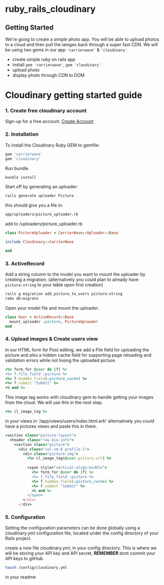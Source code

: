 # ruby_rails_cloudinary

## Getting Started

We're going to create a simple photo app. You will be able to upload photos to a cloud and then pull the iamges
back through a super fast CDN. We will be using two gems in our app `'carrierwave'` & `'cloudinary'`.

* create simple ruby on rails app
* install `gem 'carrierwave'`, `gem 'cloudinary'`
* upload photo
* display photo through CDN to DOM


# Cloudinary getting started guide

### 1. Create free cloudinary account

Sign-up for a free account.
[Create Account](http://cloudinary.com/)



### 2. Installation

To install the Cloudinary Ruby GEM to gemfile:
```ruby
gem 'carrierwave'
gem 'cloudinary'
```

Run bundle
```bash
bundle install
```
Start off by generating an uploader:
```bash
rails generate uploader Picture
```
this should give you a file in:
```bash
app/uploaders/picture_uploader.rb
```

add to /uploaders/picture_uploader.rb
```ruby
class PictureUploader < CarrierWave::Uploader::Base

include Cloudinary::CarrierWave

end
```

### 3. ActiveRecord

Add a string column to the model you want to mount the uploader by creating a migration:
(alternatively you could plan to already have `picture:string` to your table upon first creation)

```bash
rails g migration add_picture_to_users picture:string
rake db:migrate
```
Open your model file and mount the uploader:

```ruby
class User < ActiveRecord::Base
  mount_uploader :picture, PictureUploader
end
```


### 4. Upload images & Create users view

In our HTML form for Post editing, we add a File field for uploading the picture and also a hidden cache field for supporting page reloading and validation errors while not losing the uploaded picture.
```ruby
<%= form_for @user do |f| %>
<%= f.file_field :picture %>
<%= f.hidden_field(:picture_cache) %>
<%= f.submit "Submit" %>
<% end %>
```

This image tag works with cloudinary gem to handle getting your images from the cloud. We will use this in the next step.
```ruby
<%= cl_image_tag %>
```

in your views in '/app/views/users/index.html.erb' alternatively you could have a pictures views
and paste this in there.
```ruby
<section class="picture-layout">
  <header class="row bio-info">
    <section class="picture">
      <div class="col-sm-6 profile-1">
        <div class="picture-img">
          <%= cl_image_tag(@user.picture.url) %>
          
          <span style="vertical-align:middle">
            <%= form_for @user do |f| %>
            <%= f.file_field :picture %>
            <%= f.hidden_field(:picture_cache) %>
            <%= f.submit "Submit" %>
            <% end %>
          </span>
        </div>
      </div>
```

### 5. Configuration
Setting the configuration parameters can be done globally using a cloudinary.yml configuration file, located under the config directory of your Rails project.

create a new file cloudinary.yml, in your config directory. This is where we will be storing your API key and API secret, 
**REMEMBER** dont commit your API keys to gitHub.
```bash
touch /config/cloudinary.yml
```

in your readme
